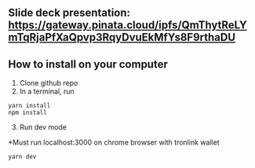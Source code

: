 ## Slide deck presentation: https://gateway.pinata.cloud/ipfs/QmThytReLYmTqRjaPfXaQpvp3RqyDvuEkMfYs8F9rthaDU


## How to install on your computer 

1. Clone github repo
2. In a terminal, run 

```
yarn install 
npm install
```

3. Run dev mode

*Must run localhost:3000 on chrome browser with tronlink wallet

```
yarn dev
```
